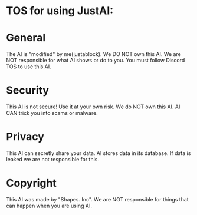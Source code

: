 # TOS for using JustAI:

# General
The AI is "modified" by me(justablock). We DO NOT own this AI. We are NOT responsible for what AI shows or do to you. You must follow Discord TOS to use this AI.

# Security
This AI is not secure! Use it at your own risk. We do NOT own this AI. AI CAN trick you into scams or malware.

# Privacy
This AI can secretly share your data. AI stores data in its database. If data is leaked we are not responsible for this.

# Copyright
This AI was made by "Shapes. Inc". We are NOT responsible for things that can happen when you are using AI.
